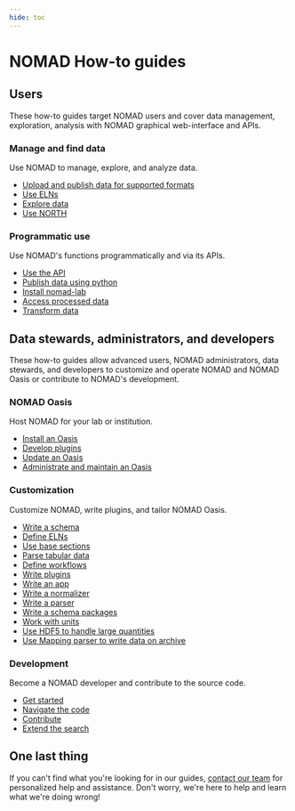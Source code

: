 ```yaml
---
hide: toc
---
```


# NOMAD How-to guides

## Users

These how-to guides target NOMAD users and cover data management, exploration, analysis with NOMAD graphical web-interface and APIs.

<div markdown="block" class="home-grid">
<div markdown="block">

### Manage and find data

Use NOMAD to manage, explore, and analyze data.

- [Upload and publish data for supported formats](manage/upload.md)
- [Use ELNs](manage/eln.md)
- [Explore data](manage/explore.md)
- [Use NORTH](manage/north.md)

</div>
<div markdown="block">

### Programmatic use

Use NOMAD's functions programmatically and via its APIs.

- [Use the API](programmatic/api.md)
- [Publish data using python](programmatic/publish_python.md)
- [Install nomad-lab](programmatic/pythonlib.md)
- [Access processed data](programmatic/archive_query.md)
- [Transform data](programmatic/json_transformer.md)

</div>
</div>

## Data stewards, administrators, and developers

These how-to guides allow advanced users, NOMAD administrators, data stewards, and developers to customize and operate NOMAD and NOMAD Oasis or contribute to NOMAD's development.

<div markdown="block" class="home-grid">
<div markdown="block">

### NOMAD Oasis

Host NOMAD for your lab or institution.

- [Install an Oasis](oasis/install.md)
- [Develop plugins](plugins/plugins.md)
- [Update an Oasis](oasis/update.md)
- [Administrate and maintain an Oasis](oasis/admin.md)

</div>
<div markdown="block">

### Customization

Customize NOMAD, write plugins, and tailor NOMAD Oasis.

- [Write a schema](customization/basics.md)
- [Define ELNs](customization/elns.md)
- [Use base sections](customization/base_sections.md)
- [Parse tabular data](customization/tabular.md)
- [Define workflows](customization/workflows.md)
- [Write plugins](plugins/plugins.md)
- [Write an app](plugins/apps.md)
- [Write a normalizer](plugins/normalizers.md)
- [Write a parser](plugins/parsers.md)
- [Write a schema packages](plugins/schema_packages.md)
- [Work with units](customization/units.md)
- [Use HDF5 to handle large quantities](customization/hdf5.md)
- [Use Mapping parser to write data on archive](customization/mapping_parser.md)

</div>
<div markdown="block">

### Development

Become a NOMAD developer and contribute to the source code.

- [Get started](develop/setup.md)
- [Navigate the code](develop/code.md)
- [Contribute](develop/contrib.md)
- [Extend the search](develop/search.md)

</div>
</div>

<h2>One last thing</h2>

If you can't find what you're looking for in our guides, [contact our team](mailto:support@nomad-lab.eu) for personalized help and assistance. Don't worry, we're here to help and learn what we're doing wrong!

